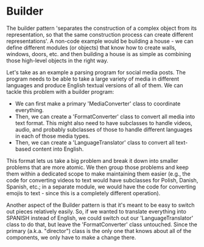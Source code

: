 # Builder

The builder pattern 'separates the construction of a complex object from its representation, so that the same construction process can create different representations'.
A non-code example would be building a house - we can define different modules (or objects) that know how to create walls, windows, doors, etc. and then building a house is as simple as combining those high-level objects in the right way.

Let's take as an example a parsing program for social media posts. The program needs to be able to take a large variety of media in different languages and produce English textual versions of all of them.
We can tackle this problem with a builder program:
- We can first make a primary 'MediaConverter' class to coordinate everything.
- Then, we can create a 'FormatConverter' class to convert all media into text format. This might also need to have subclasses to handle videos, audio, and probably subclasses of those to handle different languages in each of those media types.
- Then, we can create a 'LanguageTranslator' class to convert all text-based content into English.

This format lets us take a big problem and break it down into smaller problems that are more atomic. We then group those problems and keep them within a dedicated scope to make maintaining them easier (e.g., the code for converting videos to text would have subclasses for Polish, Danish, Spanish, etc.; in a separate module, we would have the code for converting emojis to text - since this is a completely different operation).

Another aspect of the Builder pattern is that it's meant to be easy to switch out pieces relatively easily. So, if we wanted to translate everything into SPANISH instead of English, we could switch out our 'LanguageTranslator' class to do that, but leave the 'FormatConverter' class untouched. Since the primary (a.k.a. "director") class is the only one that knows about all of the components, we only have to make a change there.
